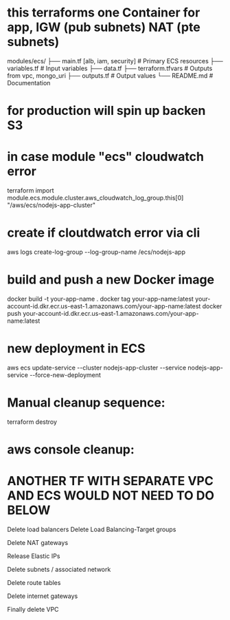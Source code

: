 # this terraforms one Container for app, IGW (pub subnets) NAT (pte subnets) 
modules/ecs/
├── main.tf [alb, iam, security] # Primary ECS resources
├── variables.tf     # Input variables
├── data.tf
├── terraform.tfvars # Outputs from vpc, mongo_uri
├── outputs.tf       # Output values
└── README.md        # Documentation

# for production will spin up backen S3

# in case module "ecs" cloudwatch error
terraform import module.ecs.module.cluster.aws_cloudwatch_log_group.this[0] "/aws/ecs/nodejs-app-cluster"

# create if cloutdwatch error via cli
aws logs create-log-group --log-group-name /ecs/nodejs-app


# build and push a new Docker image
docker build -t your-app-name .
docker tag your-app-name:latest your-account-id.dkr.ecr.us-east-1.amazonaws.com/your-app-name:latest
docker push your-account-id.dkr.ecr.us-east-1.amazonaws.com/your-app-name:latest

# new deployment in ECS
aws ecs update-service --cluster nodejs-app-cluster --service nodejs-app-service --force-new-deployment

# Manual cleanup sequence:
terraform destroy

# aws console cleanup:  
# ANOTHER TF WITH SEPARATE VPC AND ECS WOULD NOT NEED TO DO BELOW
Delete load balancers
Delete Load Balancing-Target groups

Delete NAT gateways

Release Elastic IPs

Delete subnets / associated network

Delete route tables

Delete internet gateways

Finally delete VPC